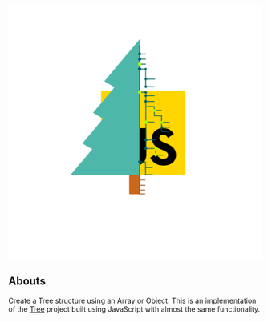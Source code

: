 
![Faiba · Logo](https://raw.githubusercontent.com/hxAri/hxAri/main/assets/images/1654840678;6cht26BtwN.png)

## Abouts
Create a Tree structure using an Array or Object. This is an implementation of the [Tree](https://github.com/hxAri/Tree) project built using JavaScript with almost the same functionality.

